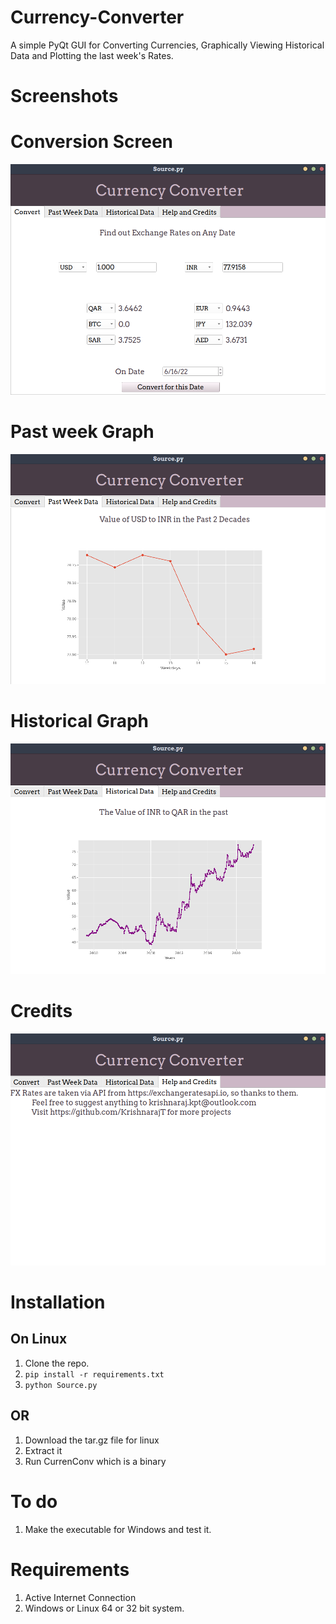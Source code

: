 # Currency-Converter
 A simple PyQt GUI for Converting Currencies, Graphically Viewing Historical Data and Plotting the last week's Rates.

# Screenshots

# Conversion Screen
![](Screenshots/Currency_converter_ss%201.png)

# Past week Graph
![](Screenshots/Currency_converter_ss%202.png)

# Historical Graph
![](Screenshots/Currency_converter_ss%203.png)

# Credits
![](Screenshots/Currency_converter_ss%204.png)

# Installation

## On Linux
1. Clone the repo. 
2. `pip install -r requirements.txt`
3. `python Source.py`

## OR

1. Download the tar.gz file for linux
2. Extract it
3. Run CurrenConv which is a binary

# To do
1. Make the executable for Windows and test it. 


# Requirements 
1. Active Internet Connection
2. Windows or Linux 64 or 32 bit system. 